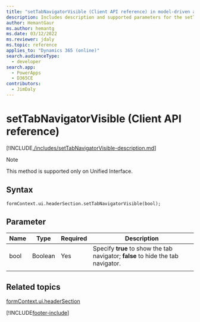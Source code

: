 ```yaml
---
title: "setTabNavigatorVisible (Client API reference) in model-driven apps| MicrosoftDocs"
description: Includes description and supported parameters for the setTabNavigationVisible method.
author: HemantGaur
ms.author: hemantg
ms.date: 03/12/2022
ms.reviewer: jdaly
ms.topic: reference
applies_to: "Dynamics 365 (online)"
search.audienceType: 
  - developer
search.app: 
  - PowerApps
  - D365CE
contributors:
  - JimDaly
---
```


# setTabNavigatorVisible (Client API reference)

[!INCLUDE[./includes/setTabNavigatorVisible-description.md](./includes/setTabNavigatorVisible-description.md)]

> [!NOTE]
> This method is supported only on Unified Interface.

## Syntax

`formContext.ui.headerSection.setTabNavigatorVisible(bool);`

## Parameter

|Name|Type|Required|Description|
|----|------|-------|----------|
|bool|Boolean|Yes|Specify **true** to show the tab navigator; **false** to hide the tab navigator.|
|||||

## Related topics

[formContext.ui.headerSection](../formContext-ui-headerSection.md)

[!INCLUDE[footer-include](../../../../../includes/footer-banner.md)]
